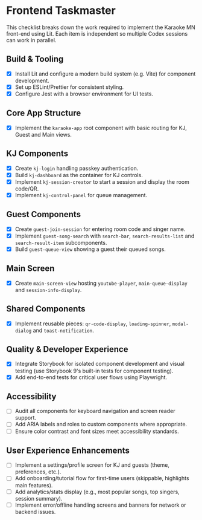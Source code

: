 # Frontend Taskmaster

This checklist breaks down the work required to implement the Karaoke MN front-end using Lit.
Each item is independent so multiple Codex sessions can work in parallel.

## Build & Tooling

- [x] Install Lit and configure a modern build system (e.g. Vite) for component development.
- [x] Set up ESLint/Prettier for consistent styling.
- [x] Configure Jest with a browser environment for UI tests.

## Core App Structure

- [x] Implement the `karaoke-app` root component with basic routing for KJ, Guest and Main views.

## KJ Components

- [x] Create `kj-login` handling passkey authentication.
- [x] Build `kj-dashboard` as the container for KJ controls.
- [x] Implement `kj-session-creator` to start a session and display the room code/QR.
- [x] Implement `kj-control-panel` for queue management.

## Guest Components

- [x] Create `guest-join-session` for entering room code and singer name.
- [x] Implement `guest-song-search` with `search-bar`, `search-results-list` and `search-result-item` subcomponents.
- [x] Build `guest-queue-view` showing a guest their queued songs.

## Main Screen

- [x] Create `main-screen-view` hosting `youtube-player`, `main-queue-display` and `session-info-display`.

## Shared Components

 - [x] Implement reusable pieces: `qr-code-display`, `loading-spinner`, `modal-dialog` and `toast-notification`.

## Quality & Developer Experience

- [x] Integrate Storybook for isolated component development and visual testing (use Storybook 9's built-in tests for component testing).
- [x] Add end-to-end tests for critical user flows using Playwright.

## Accessibility

- [ ] Audit all components for keyboard navigation and screen reader support.
- [ ] Add ARIA labels and roles to custom components where appropriate.
- [ ] Ensure color contrast and font sizes meet accessibility standards.

## User Experience Enhancements

- [ ] Implement a settings/profile screen for KJ and guests (theme, preferences, etc.).
- [ ] Add onboarding/tutorial flow for first-time users (skippable, highlights main features).
- [ ] Add analytics/stats display (e.g., most popular songs, top singers, session summary).
- [ ] Implement error/offline handling screens and banners for network or backend issues.
